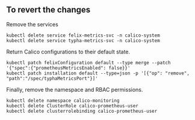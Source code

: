 To revert the changes
---

Remove the services
```shell
kubectl delete service felix-metrics-svc -n calico-system
kubectl delete service typha-metrics-svc -n calico-system
```

Return Calico configurations to their default state.
```shell
kubectl patch felixConfiguration default --type merge --patch '{"spec":{"prometheusMetricsEnabled": false}}'
kubectl patch installation default --type=json -p '[{"op": "remove", "path":"/spec/typhaMetricsPort"}]'
```

Finally, remove the namespace and RBAC permissions.
```shell
kubectl delete namespace calico-monitoring
kubectl delete ClusterRole calico-prometheus-user
kubectl delete clusterrolebinding calico-prometheus-user
```
